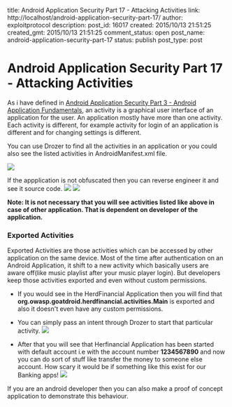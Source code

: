 title: Android Application Security Part 17 - Attacking Activities
link: http://localhost/android-application-security-part-17/
author: exploitprotocol
description: 
post_id: 16017
created: 2015/10/13 21:51:25
created_gmt: 2015/10/13 21:51:25
comment_status: open
post_name: android-application-security-part-17
status: publish
post_type: post

# Android Application Security Part 17 - Attacking Activities

As i have defined in [Android Application Security Part 3 - Android Application Fundamentals](https://manifestsecurity.com/android-application-security-part-3/), an activity is a graphical user interface of an application for the user. An application mostly have more than one activity. Each activity is different, for example activity for login of an application is different and for changing settings is different. 

You can use Drozer to find all the activities in an application or you could also see the listed activities in AndroidManifest.xml file.

![](http://i.imgur.com/80suO2M.png)

If the appplication is not obfuscated then you can reverse engineer it and see it source code. ![](http://i.imgur.com/Kxz9gks.png) ![](https://i.imgur.com/80EtckG.png)

**Note: It is not necessary that you will see activities listed like above in case of other application. That is dependent on developer of the application.**

### Exported Activities

Exported Activities are those activities which can be accessed by other application on the same device. Most of the time after authentication on an Android Application, it shift to a new activity which basically users are aware off(like music playlist after your music player login). But developers keep those activities exported and even without custom permissions.

  * If you would see in the HerdFinancial Application then you will find that **org.owasp.goatdroid.herdfinancial.activities.Main** is exported and also it doesn't even have any custom permissions.

  * You can simply pass an intent through Drozer to start that particular activity. ![](https://i.imgur.com/CqQbeyn.png)

  * After that you will see that Herfinancial Application has been started with default account i.e with the account number **1234567890** and now you can do sort of stuff like transfer the money to someone else account. How scary it would be if something like this exist for our Banking apps! ![](https://i.imgur.com/SQ0Z4LX.png)

If you are an android developer then you can also make a proof of concept application to demonstrate this behaviour.